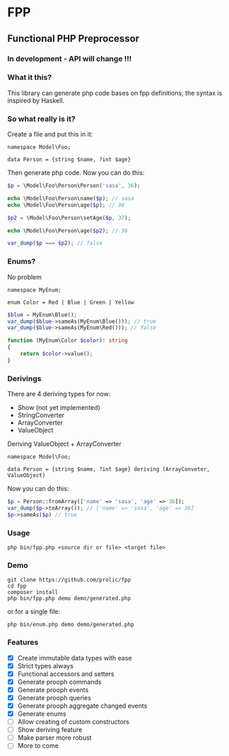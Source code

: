 # FPP

## Functional PHP Preprocessor

### In development - API will change !!!

### What it this?

This library can generate php code bases on fpp definitions, the syntax is inspired by Haskell.

### So what really is it?

Create a file and put this in it:

```console
namespace Model\Foo;

data Person = {string $name, ?int $age}
```

Then generate php code. Now you can do this:

```php
$p = \Model\Foo\Person\Person('sasa', 36);

echo \Model\Foo\Person\name($p); // sasa
echo \Model\Foo\Person\age($p); // 36

$p2 = \Model\Foo\Person\setAge($p, 37);

echo \Model\Foo\Person\age($p2); // 36

var_dump($p === $p2); // false
```

### Enums?

No problem

```console
namespace MyEnum;

enum Color = Red | Blue | Green | Yellow
```

```php
$blue = MyEnum\Blue();
var_dump($blue->sameAs(MyEnum\Blue())); // true
var_dump($blue->sameAs(MyEnum\Red())); // false

function (MyEnum\Color $color): string
{
    return $color->value();
}
```

### Derivings

There are 4 deriving types for now:

- Show (not yet implemented)
- StringConverter
- ArrayConverter
- ValueObject

Deriving ValueObject + ArrayConverter

```console
namespace Model\Foo;

data Person = {string $name, ?int $age} deriving (ArrayConveter, ValueObject)
```

Now you can do this:

```php
$p = Person::fromArray(['name' => 'sasa', 'age' => 36]);
var_dump($p->toArray()); // ['name' => 'sasa', 'age' => 36]
$p->sameAs($p) // true
```

### Usage

`php bin/fpp.php <source dir or file> <target file>`

### Demo

```console
git clone https://github.com/prolic/fpp
cd fpp
composer install
php bin/fpp.php demo demo/generated.php
```

or for a single file:

```console
php bin/enum.php demo demo/generated.php
```

### Features

- [x] Create immutable data types with ease
- [x] Strict types always
- [x] Functional accessors and setters
- [x] Generate prooph commands
- [x] Generate prooph events
- [x] Generate prooph queries
- [x] Generate prooph aggregate changed events
- [x] Generate enums
- [ ] Allow creating of custom constructors
- [ ] Show deriving feature
- [ ] Make parser more robust
- [ ] More to come
